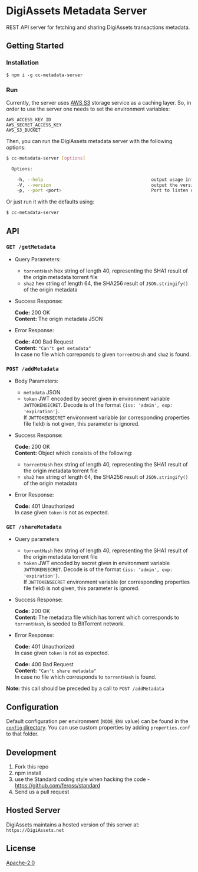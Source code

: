 # DigiAssets Metadata Server

REST API server for fetching and sharing DigiAssets transactions metadata.

## Getting Started

### Installation
```
$ npm i -g cc-metadata-server
```

### Run

Currently, the server uses [AWS S3](http://docs.aws.amazon.com/AmazonS3/latest/dev/Welcome.html) storage service as a caching layer.
So, in order to use the server one needs to set the environment variables:

```
AWS_ACCESS_KEY_ID
AWS_SECRET_ACCESS_KEY
AWS_S3_BUCKET
```

Then, you can run the DigiAssets metadata server with the following options:

```sh
$ cc-metadata-server [options]

  Options:

    -h, --help                                         output usage information
    -V, --version                                      output the version number
    -p, --port <port>                                  Port to listen on
```

Or just run it with the defaults using:

```sh
$ cc-metadata-server
```

## API

### `GET /getMetadata`

* Query Parameters:
  * `torrentHash` hex string of length 40, representing the SHA1 result of the origin metadata torrent file
  * `sha2` hex string of length 64, the SHA256 result of `JSON.stringify()` of the origin metadata

* Success Response:
    
   **Code:** 200 OK<br>
   **Content:** The origin metadata JSON

* Error Response:

   **Code:** 400 Bad Request<br>
   **Content:** `"Can't get metadata"`<br>
   In case no file which correponds to given `torrentHash` and `sha2` is found.

### `POST /addMetadata`

* Body Parameters:
  * `metadata` JSON
  * `token` JWT encoded by secret given in environment variable `JWTTOKENSECRET`. Decode is of the format `{iss: 'admin', exp: 'expiration'}`.</br>
  If `JWTTOKENSECRET` environment variable (or corresponding properties file field) is not given, this parameter is ignored.

* Success Response:

  **Code:** 200 OK<br>
  **Content:** Object which consists of the following:
    * `torrentHash` hex string of length 40, representing the SHA1 result of the origin metadata torrent file
    * `sha2` hex string of length 64, the SHA256 result of `JSON.stringify()` of the origin metadata

* Error Response:

   **Code:** 401 Unauthorized<br>
   In case given `token` is not as expected.

### `GET /shareMetadata`

*  Query parameters
   * `torrentHash` hex string of length 40, representing the SHA1 result of the origin metadata torrent file
   * `token` JWT encoded by secret given in environment variable `JWTTOKENSECRET`. Decode is of the format `{iss: 'admin', exp: 'expiration'}`.</br>
   If `JWTTOKENSECRET` environment variable (or corresponding properties file field) is not given, this parameter is ignored.

* Success Response:

  **Code:** 200 OK<br>
  **Content:** The metadata file which has torrent which corresponds to `torrentHash`, is seeded to BitTorrent network.

* Error Response:

   **Code:** 401 Unauthorized<br>
   In case given `token` is not as expected.

   **Code:** 400 Bad Request<br>
   **Content:** `"Can't share metadata"`<br>
   In case no file which corresponds to `torrentHash` is found.

**Note:** this call should be preceded by a call to `POST /addMetadata`

## Configuration

Default configuration per environment (`NODE_ENV` value) can be found in the [`config` directory](./config). 
You can use custom properties by adding `properties.conf` to that folder.

## Development

1. Fork this repo
2. npm install
3. use the Standard coding style when hacking the code - https://github.com/feross/standard
4. Send us a pull request

## Hosted Server

DigiAssets maintains a hosted version of this server at:<br>
`https://DigiAssets.net`

## License

[Apache-2.0](http://www.apache.org/licenses/LICENSE-2.0)


